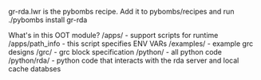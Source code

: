 gr-rda.lwr is the pybombs recipe. Add it to pybombs/recipes and run ./pybombs install gr-rda

What's in this OOT module?
/apps/ - support scripts for runtime
/apps/path_info - this script specifies ENV VARs
/examples/ - example grc designs
/grc/ - grc block specification
/python/ - all python code
/python/rda/ - python code that interacts with the rda server and local cache databses



